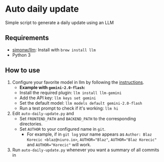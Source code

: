 # Auto daily update

Simple script to generate a daily update using an LLM

## Requirements

- [simonw/llm](https://github.com/simonw/llm): Install with `brew install llm`
- Python 3

## How to use

1. Configure your favorite model in llm by following the [instructions](https://llm.datasette.io/en/stable/usage.html).
    - **Example with `gemini-2.0-flash`:**
    - Install the required plugin: `llm install llm-gemini`
    - Add the API key: `llm keys set gemini`
    - Set the default model: `llm models default gemini-2.0-flash`
    - Run a test prompt to check if it's working: `llm hi`
2. Edit `auto-daily-update.py` and
    - Set `FRONTEND_PATH` and `BACKEND_PATH` to the corresponding directories.
    - Set `AUTHOR` to your configured name in `git`.
        - For example, if in `git log` your name appears as `Author: Blaz Korecic <blaz@niuro.io>`, `AUTHOR="Blaz"`, `AUTHOR="Blaz Korecic"` and `AUTHOR="Korecic"` will work.
3. Run `auto-daily-update.py` whenever you want a summary of all commits in

